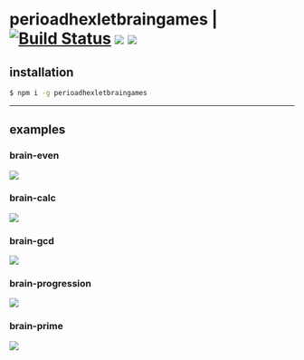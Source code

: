# perioadhexletbraingames | [![Build Status](https://travis-ci.com/perioad/project-lvl1-s508.svg?branch=master)](https://travis-ci.com/perioad/project-lvl1-s508) <a href="https://codeclimate.com/github/perioad/project-lvl1-s508/maintainability"><img src="https://api.codeclimate.com/v1/badges/d191384b9a915f933fff/maintainability" /></a> <a href="https://codeclimate.com/github/perioad/project-lvl1-s508/test_coverage"><img src="https://api.codeclimate.com/v1/badges/d191384b9a915f933fff/test_coverage" /></a>

## installation

```sh
$ npm i -g perioadhexletbraingames
```

<hr>

## examples

### brain-even

<a href="https://asciinema.org/a/ZJXOYnvWayMnpmFDmzHAuGDyz" target="_blank"><img src="https://asciinema.org/a/ZJXOYnvWayMnpmFDmzHAuGDyz.svg" /></a>

### brain-calc

<a href="https://asciinema.org/a/6NkqqJeZmk1V5rsAMGpsc6fyE" target="_blank"><img src="https://asciinema.org/a/6NkqqJeZmk1V5rsAMGpsc6fyE.svg" /></a>

### brain-gcd

<a href="https://asciinema.org/a/TRR3S6GqXIGjiKs3TmKz3IlWf" target="_blank"><img src="https://asciinema.org/a/TRR3S6GqXIGjiKs3TmKz3IlWf.svg" /></a>

### brain-progression

<a href="https://asciinema.org/a/248996" target="_blank"><img src="https://asciinema.org/a/248996.svg" /></a>

### brain-prime

<a href="https://asciinema.org/a/249163" target="_blank"><img src="https://asciinema.org/a/249163.svg" /></a>
